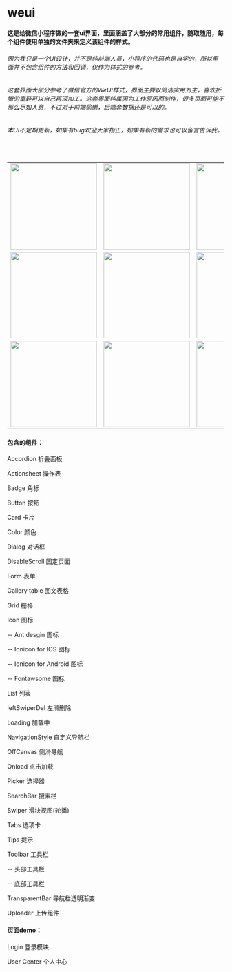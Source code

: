 # weui
<h4>这是给微信小程序做的一套ui界面，里面涵盖了大部分的常用组件，随取随用，每个组件使用单独的文件夹来定义该组件的样式。</h4>
<h6>因为我只是一个UI设计，并不是纯前端人员，小程序的代码也是自学的，所以里面并不包含组件的方法和回调，仅作为样式的参考。</h6>
<h6>这套界面大部分参考了微信官方的WeUI样式，界面主要以简洁实用为主，喜欢折腾的童鞋可以自己再深加工。这套界面纯属因为工作原因而制作，很多页面可能不那么尽如人意，不过对于前端偷懒，后端套数据还是可以的。</h6>
<h6>本UI不定期更新，如果有bug欢迎大家指正，如果有新的需求也可以留言告诉我。</h6>
<br />
<table border="0" cellspacing="0" cellpadding="0">
<tr>
<td><img class="aligncenter size-full wp-image-139" src="http://www.deajax.com/wp-content/uploads/2019/01/IMG_0577.png" alt="" width="200"/></td>
<td><img class="aligncenter size-full wp-image-125" src="http://www.deajax.com/wp-content/uploads/2019/01/IMG_0597.png" alt="" width="200"/></td>
<td><img class="aligncenter size-full wp-image-126" src="http://www.deajax.com/wp-content/uploads/2019/01/IMG_0596.png" alt="" width="200"/></td>
<td><img class="aligncenter size-full wp-image-127" src="http://www.deajax.com/wp-content/uploads/2019/01/IMG_0595.png" alt="" width="200"/></td>
<td><img class="aligncenter size-full wp-image-128" src="http://www.deajax.com/wp-content/uploads/2019/01/IMG_0590.png" alt="" width="200"/></td>
</tr>
<tr>
<td><img class="aligncenter size-full wp-image-137" src="http://www.deajax.com/wp-content/uploads/2019/01/IMG_0579.png" alt="" width="200"/></td>
<td><img class="aligncenter size-full wp-image-129" src="http://www.deajax.com/wp-content/uploads/2019/01/IMG_0589.png" alt="" width="200"/></td>
<td><img class="aligncenter size-full wp-image-130" src="http://www.deajax.com/wp-content/uploads/2019/01/IMG_0588.png" alt="" width="200"/></td>
<td><img class="aligncenter size-full wp-image-131" src="http://www.deajax.com/wp-content/uploads/2019/01/IMG_0585.png" alt="" width="200"/></td>
<td><img class="aligncenter size-full wp-image-132" src="http://www.deajax.com/wp-content/uploads/2019/01/IMG_0584.png" alt="" width="200"/></td>
</tr>
<tr>
<td><img class="aligncenter size-full wp-image-138" src="http://www.deajax.com/wp-content/uploads/2019/01/IMG_0578.png" alt="" width="200"/></td>
<td><img class="aligncenter size-full wp-image-133" src="http://www.deajax.com/wp-content/uploads/2019/01/IMG_0583.png" alt="" width="200"/></td>
<td><img class="aligncenter size-full wp-image-134" src="http://www.deajax.com/wp-content/uploads/2019/01/IMG_0582.png" alt="" width="200"/></td>
<td><img class="aligncenter size-full wp-image-135" src="http://www.deajax.com/wp-content/uploads/2019/01/IMG_0581.png" alt="" width="200"/></td>
<td><img class="aligncenter size-full wp-image-136" src="http://www.deajax.com/wp-content/uploads/2019/01/IMG_0580.png" alt="" width="200"/></td>
</tr>
</table>
	
<h4>包含的组件：</h4>
<p>Accordion 折叠面板</p>
<p>Actionsheet 操作表</p>
<p>Badge 角标</p>
<p>Button 按钮</p>
<p>Card 卡片</p>
<p>Color 颜色</p>
<p>Dialog 对话框</p>
<p>DisableScroll 固定页面</p>
<p>Form 表单</p>
<p>Gallery table 图文表格</p>
<p>Grid 栅格</p>
<p>Icon 图标</p>
<p>-- Ant desgin 图标</p>
<p>-- Ionicon for IOS 图标</p>
<p>-- Ionicon for Android 图标</p>
<p>-- Fontawsome 图标</p>
<p>List 列表</p>
<p>leftSwiperDel 左滑删除</p>
<p>Loading 加载中</p>
<p>NavigationStyle 自定义导航栏</p>
<p>OffCanvas 侧滑导航</p>
<p>Onload 点击加载</p>
<p>Picker 选择器</p>
<p>SearchBar 搜索栏</p>
<p>Swiper 滑块视图(轮播)</p>
<p>Tabs 选项卡</p>
<p>Tips 提示</p>
<p>Toolbar 工具栏</p>
<p>-- 头部工具栏</p>
<p>-- 底部工具栏</p>
<p>TransparentBar 导航栏透明渐变</p>
<p>Uploader 上传组件</p>

<h4>页面demo：</h4>
<p>Login 登录模块</p>
<p>User Center 个人中心</p>
